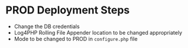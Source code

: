 # PROD Deployment Steps

* Change the DB credentials
* Log4PHP Rolling File Appender location to be changed appropriately
* Mode to be changed to PROD in `configure.php` file 
